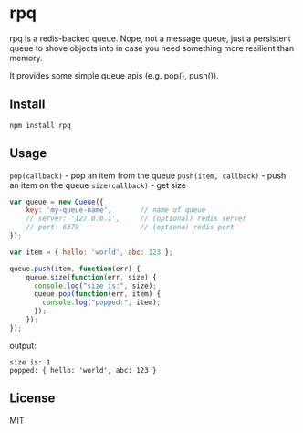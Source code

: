 # rpq

rpq is a redis-backed queue.  Nope, not a message queue, just a persistent queue to shove
objects into in case you need something more resilient than memory.

It provides some simple queue apis (e.g. pop(), push()).

## Install 

`npm install rpq`

## Usage

`pop(callback)` - pop an item from the queue
`push(item, callback)` - push an item on the queue
`size(callback)` - get size 

```js
var queue = new Queue({ 
    key: 'my-queue-name',       // name of queue
    // server: '127.0.0.1',     // (optional) redis server
    // port: 6379               // (optiona) redis port 
});

var item = { hello: 'world', abc: 123 };

queue.push(item, function(err) {
    queue.size(function(err, size) {
      console.log("size is:", size);
      queue.pop(function(err, item) {
        console.log("popped:", item);
      });
    });
});
```

output:
```
size is: 1
popped: { hello: 'world', abc: 123 }
```

## License

MIT
